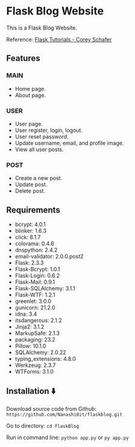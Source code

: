 # Flask Blog Website
This is a Flask Blog Website.

Reference: [Flask Tutorials - Corey Schafer](https://www.youtube.com/playlist?list=PL-osiE80TeTs4UjLw5MM6OjgkjFeUxCYH)

## Features

### MAIN
- Home page.
- About page.
### USER
- User page.
- User register, login, logout.
- User reset password.
- Update username, email, and profile image.
- View all user posts.
### POST
- Create a new post.
- Update post.
- Delete post.

## Requirements

- bcrypt: 4.0.1
- blinker: 1.6.3
- click: 8.1.7
- colorama: 0.4.6
- dnspython: 2.4.2
- email-validator: 2.0.0.post2
- Flask: 2.3.3
- Flask-Bcrypt: 1.0.1
- Flask-Login: 0.6.2
- Flask-Mail: 0.9.1
- Flask-SQLAlchemy: 3.1.1
- Flask-WTF: 1.2.1
- greenlet: 3.0.0
- gunicorn: 21.2.0
- idna: 3.4
- itsdangerous: 2.1.2
- Jinja2: 3.1.2
- MarkupSafe: 2.1.3
- packaging: 23.2
- Pillow: 10.1.0
- SQLAlchemy: 2.0.22
- typing_extensions: 4.8.0
- Werkzeug: 2.3.7
- WTForms: 3.1.0

## Installation ⬇️

Download source code from Github: `https://github.com/Nanashi0it/flaskblog.git`

Go to directory: `cd flaskBlog`

Run in command line: `python app.py` or `py app.py`
